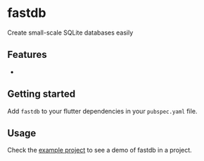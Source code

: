 # fastdb

Create small-scale SQLite databases easily

## Features

* 

## Getting started

Add `fastdb` to your flutter dependencies in your `pubspec.yaml` file.

## Usage

Check the [example project](example) to see a demo of fastdb in a project.
